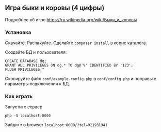 ## Игра быки и коровы (4 цифры)

Подробнее об игре https://ru.wikipedia.org/wiki/Быки_и_коровы

### Установка

Скачайте. Распакуйте. Сделайте `composer install` в корне каталога.

Создайте БД и пользователя:

```mysql -uroot -e "
CREATE DATABASE dg;
GRANT ALL PRIVILEGES ON dg.* TO dg@'%' IDENTIFIED BY '123';
FLUSH PRIVILEGES;"
```

Скопируйте файл `conf/example.config.php` в `conf/config.php` и поправьте параметры подключения к БД.

### Как играть

Запустите сервер

`php -S localhost:8000`

Зайдите в browser `localhost:8000/?tel=921931941`

